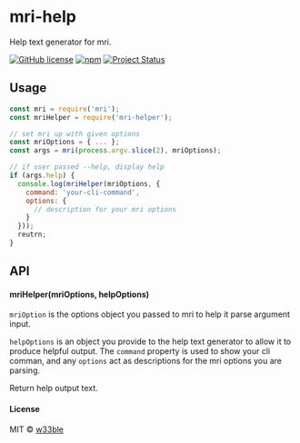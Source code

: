 # mri-help

Help text generator for mri.

[![GitHub license](https://img.shields.io/badge/license-MIT-blue.svg)](https://raw.githubusercontent.com/w33ble/mri-help/master/LICENSE)
[![npm](https://img.shields.io/npm/v/mri-help.svg)](https://www.npmjs.com/package/mri-help)
[![Project Status](https://img.shields.io/badge/status-experimental-orange.svg)](https://nodejs.org/api/documentation.html#documentation_stability_index)

## Usage

```js
const mri = require('mri');
const mriHelper = require('mri-helper');

// set mri up with given options
const mriOptions = { ... };
const args = mri(process.argv.slice(2), mriOptions);

// if user passed --help, display help
if (args.help) {
  console.log(mriHelper(mriOptions, {
    command: 'your-cli-command',
    options: {
      // description for your mri options
    }
  }));
  reutrn;
}
```

## API

#### mriHelper(mriOptions, helpOptions)

`mriOption` is the options object you passed to mri to help it parse argument input.

`helpOptions` is an object you provide to the help text generator to allow it to produce helpful output. The `command` property is used to show your cli comman, and any `options` act as descriptions for the mri options you are parsing.

Return help output text.

#### License

MIT © [w33ble](https://github.com/w33ble)